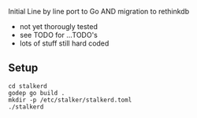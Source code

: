 Initial Line by line port to Go AND migration to rethinkdb

- not yet thorougly tested
- see TODO for ...TODO's
- lots of stuff still hard coded


## Setup

    cd stalkerd
    godep go build .
    mkdir -p /etc/stalker/stalkerd.toml
    ./stalkerd 
